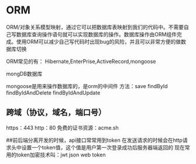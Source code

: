 # ORM
ORM/对象关系模型映射，通过它可以把数据库表映射到我们的代码中。不需要自己写数据库查询操作语句就可以实现数据库的操作。数据库操作由ORM组件完成。使用ORM可以减少自己写代码时出现bug的风险，并且可以非常方便的做数据库切换

ORM常见的有：
Hibernate,EnterPrise,ActiveRecord,mongoose

mongDB数据库

mongoose是用来操作数据库的，是orm的中间件
    方法：save
        findById
        findByIdAndDelete
        findByIdAndUpdate


## 跨域（协议，域名，端口号）
https：443
http：80
免费的证书资源：acme.sh

##前后端分离开发的时候，api接口常常用到token
在发送请求的时候会在http请求头中设置一个token值，这个值是用户第一次登录成功后服务器端返回的
现在常用的token加密技术叫：jwt
json web token